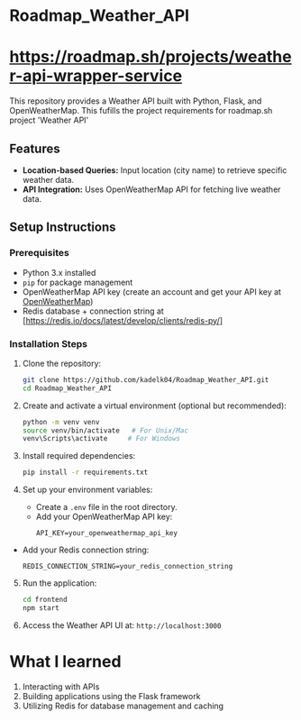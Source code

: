 # Roadmap_Weather_API

# https://roadmap.sh/projects/weather-api-wrapper-service

This repository provides a Weather API built with Python, Flask, and OpenWeatherMap. 
This fufills the project requirements for roadmap.sh project 'Weather API'

## Features

- **Location-based Queries:** Input location (city name) to retrieve specific weather data.
- **API Integration:** Uses OpenWeatherMap API for fetching live weather data.

## Setup Instructions

### Prerequisites

- Python 3.x installed
- `pip` for package management
- OpenWeatherMap API key (create an account and get your API key at [OpenWeatherMap](https://openweathermap.org/api))
- Redis database + connection string at [https://redis.io/docs/latest/develop/clients/redis-py/]

### Installation Steps

1. Clone the repository:
   ```bash
   git clone https://github.com/kadelk04/Roadmap_Weather_API.git
   cd Roadmap_Weather_API
   ```

2. Create and activate a virtual environment (optional but recommended):
   ```bash
   python -m venv venv
   source venv/bin/activate   # For Unix/Mac
   venv\Scripts\activate     # For Windows
   ```

3. Install required dependencies:
   ```bash
   pip install -r requirements.txt
   ```

4. Set up your environment variables:
   - Create a `.env` file in the root directory.
   - Add your OpenWeatherMap API key:
     ```env
     API_KEY=your_openweathermap_api_key
     ```
  - Add your Redis connection string:
     ```env
     REDIS_CONNECTION_STRING=your_redis_connection_string
     ```

5. Run the application:
   ```bash
   cd frontend
   npm start
   ```

6. Access the Weather API UI at: `http://localhost:3000`

# What I learned
1) Interacting with APIs
2) Building applications using the Flask framework
3) Utilizing Redis for database management and caching
